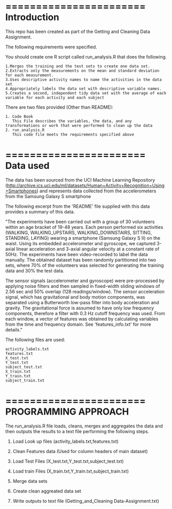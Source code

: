 
=======================
Introduction
=======================

This repo has been created as part of the Getting and Cleaning Data Assignment. 

The following requirements were specified.


You should create one R script called run_analysis.R that does the following.

	1.Merges the training and the test sets to create one data set.
	2.Extracts only the measurements on the mean and standard deviation for each measurement. 
	3.Uses descriptive activity names to name the activities in the data set
	4.Appropriately labels the data set with descriptive variable names. 
	5.Creates a second, independent tidy data set with the average of each variable for each activity and each subject


There are two files provided (Other than README):

	1. Code Book 
	   This File describes the variables, the data, and any transformations or work that were performed to clean up the data
	2. run_analysis.R
	   This code file meets the requirements specified above	

=======================
Data used
=======================

The data has been sourced from the UCI Machine Learning Repository (http://archive.ics.uci.edu/ml/datasets/Human+Activity+Recognition+Using+Smartphones) and represents data collected from the accelerometers from the Samsung Galaxy S smartphone

The following excerpt from the 'README' file supplied with this data provides a summary of this data.

"The experiments have been carried out with a group of 30 volunteers within an age bracket of 19-48 years. Each person performed six activities (WALKING, WALKING_UPSTAIRS, WALKING_DOWNSTAIRS, SITTING, STANDING, LAYING) wearing a smartphone (Samsung Galaxy S II) on the waist. Using its embedded accelerometer and gyroscope, we captured 3-axial linear acceleration and 3-axial angular velocity at a constant rate of 50Hz. The experiments have been video-recorded to label the data manually. The obtained dataset has been randomly partitioned into two sets, where 70% of the volunteers was selected for generating the training data and 30% the test data. 

The sensor signals (accelerometer and gyroscope) were pre-processed by applying noise filters and then sampled in fixed-width sliding windows of 2.56 sec and 50% overlap (128 readings/window). The sensor acceleration signal, which has gravitational and body motion components, was separated using a Butterworth low-pass filter into body acceleration and gravity. The gravitational force is assumed to have only low frequency components, therefore a filter with 0.3 Hz cutoff frequency was used. From each window, a vector of features was obtained by calculating variables from the time and frequency domain. See 'features_info.txt' for more details."

The following files are used:

	activity_labels.txt
	features.txt
	X_test.txt
	Y_test.txt
	subject_test.txt
	X_train.txt
	Y_train.txt
	subject_train.txt



=======================
PROGRAMMING APPROACH
=======================

The run_analysis.R file loads, cleans, merges and aggregates the data and then outputs the results to a text file performing the following steps.


1. Load Look up files (activity_labels.txt,features.txt)

2. Clean Features data (Used for column headers of main dataset) 

3. Load Test Files (X_test.txt,Y_test.txt,subject_test.txt)

4. Load train Files (X_train.txt,Y_train.txt,subject_train.txt)

5. Merge data sets

6. Create clean aggreated data set

7. Write outputs to text file (Getting_and_Cleaning Data-Assignment.txt)


